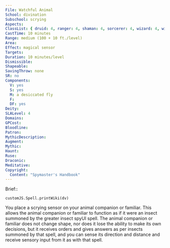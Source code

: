 ```yaml
---
File: Watchful Animal
School: divination
Subschool: scrying
Aspects: 
ClassList: { druid: 4, ranger: 4, shaman: 4, sorcerer: 4, wizard: 4, witch: 4 }
CastTime: 10 minutes
Range: medium (100 + 10 ft./level)
Area: 
Effect: magical sensor
Targets: 
Duration: 10 minutes/level
Dismissible: 
Shapeable: 
SavingThrow: none
SR: no
Components:
  V: yes
  S: yes
  M: a desiccated fly
  F: 
  DF: yes
Deity: 
SLALevel: 4
Domains: 
GPCost: 
Bloodline: 
Patron: 
MythicDescription: 
Augment: 
Mythic: 
Haunt: 
Ruse: 
Draconic: 
Meditative: 
Copyright:
  Content: "Spymaster's Handbook"
---
```

Brief:: 

```dataviewjs
customJS.Spell.printWiki(dv)
```

You place a scrying sensor on your animal companion or familiar. This allows the animal companion or familiar to function as if it were an insect summoned by the greater insect spyUI spell. The animal companion or familiar does not change shape, nor does it lose the ability to make its own decisions, but it receives orders and gives answers as per insects summoned by that spell, and you can sense its direction and distance and receive sensory input from it as with that spell.
